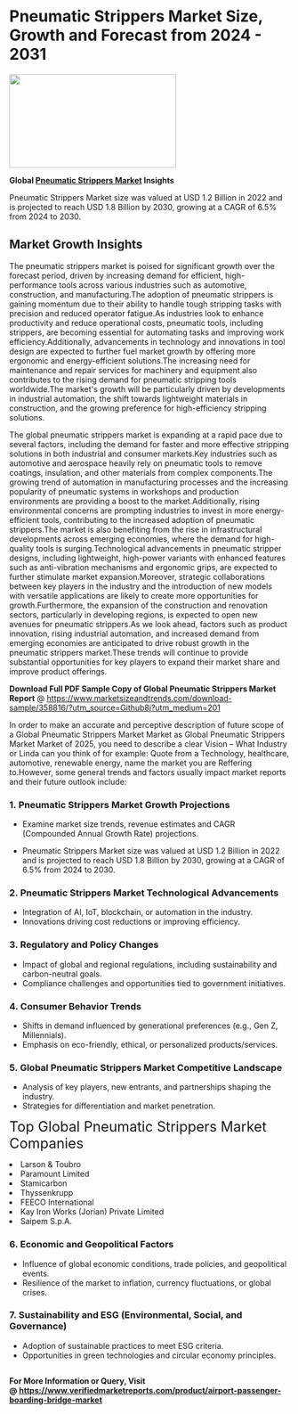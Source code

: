 <H1>Pneumatic Strippers Market Size, Growth and Forecast from 2024 - 2031</H1><img class="aligncenter size-medium wp-image-584254" src="https://thirdeyenews.in/wp-content/uploads/2024/09/Global-Market-Research-300x168.jpeg" alt="" width="300" height="168" /><p><strong>Global&nbsp;<a href="https://www.marketsizeandtrends.com/download-sample/358816/?utm_source=Github8j?utm_medium=201">Pneumatic Strippers Market</a> Insights</strong></p><p>Pneumatic Strippers Market size was valued at USD 1.2 Billion in 2022 and is projected to reach USD 1.8 Billion by 2030, growing at a CAGR of 6.5% from 2024 to 2030.</p><p><h2>Market Growth Insights</h2> <p>The pneumatic strippers market is poised for significant growth over the forecast period, driven by increasing demand for efficient, high-performance tools across various industries such as automotive, construction, and manufacturing.The adoption of pneumatic strippers is gaining momentum due to their ability to handle tough stripping tasks with precision and reduced operator fatigue.As industries look to enhance productivity and reduce operational costs, pneumatic tools, including strippers, are becoming essential for automating tasks and improving work efficiency.Additionally, advancements in technology and innovations in tool design are expected to further fuel market growth by offering more ergonomic and energy-efficient solutions.The increasing need for maintenance and repair services for machinery and equipment also contributes to the rising demand for pneumatic stripping tools worldwide.The market's growth will be particularly driven by developments in industrial automation, the shift towards lightweight materials in construction, and the growing preference for high-efficiency stripping solutions.</p> <p>The global pneumatic strippers market is expanding at a rapid pace due to several factors, including the demand for faster and more effective stripping solutions in both industrial and consumer markets.Key industries such as automotive and aerospace heavily rely on pneumatic tools to remove coatings, insulation, and other materials from complex components.The growing trend of automation in manufacturing processes and the increasing popularity of pneumatic systems in workshops and production environments are providing a boost to the market.Additionally, rising environmental concerns are prompting industries to invest in more energy-efficient tools, contributing to the increased adoption of pneumatic strippers.The market is also benefiting from the rise in infrastructural developments across emerging economies, where the demand for high-quality tools is surging.Technological advancements in pneumatic stripper designs, including lightweight, high-power variants with enhanced features such as anti-vibration mechanisms and ergonomic grips, are expected to further stimulate market expansion.Moreover, strategic collaborations between key players in the industry and the introduction of new models with versatile applications are likely to create more opportunities for growth.Furthermore, the expansion of the construction and renovation sectors, particularly in developing regions, is expected to open new avenues for pneumatic strippers.As we look ahead, factors such as product innovation, rising industrial automation, and increased demand from emerging economies are anticipated to drive robust growth in the pneumatic strippers market.These trends will continue to provide substantial opportunities for key players to expand their market share and improve product offerings.<p><span class=""><strong>Download Full PDF Sample Copy of Global Pneumatic Strippers Market Report</strong> @ <a href="https://www.marketsizeandtrends.com/download-sample/358816/?utm_source=Github8j?utm_medium=201" target="_blank">https://www.marketsizeandtrends.com/download-sample/358816/?utm_source=Github8j?utm_medium=201</a></span></p><p>In order to make an accurate and perceptive description of future scope of a Global&nbsp;Pneumatic Strippers Market Market as Global&nbsp;Pneumatic Strippers Market Market of 2025, you need to describe a clear Vision &ndash; What Industry or Linda can you think of for example: Quote from a Technology, healthcare, automotive, renewable energy, name the market you are Reffering to.However, some general trends and factors usually impact market reports and their future outlook include:</p><h3>1.&nbsp;<strong>Pneumatic Strippers Market Growth Projections</strong></h3><ul><li>Examine market size trends, revenue estimates and CAGR (Compounded Annual Growth Rate) projections.</li><li><p>Pneumatic Strippers Market size was valued at USD 1.2 Billion in 2022 and is projected to reach USD 1.8 Billion by 2030, growing at a CAGR of 6.5% from 2024 to 2030.</p></li></ul><h3>2.&nbsp;<strong>Pneumatic Strippers Market Technological Advancements</strong></h3><ul><li>Integration of AI, IoT, blockchain, or automation in the industry.</li><li>Innovations driving cost reductions or improving efficiency.</li></ul><h3>3.&nbsp;<strong>Regulatory and Policy Changes</strong></h3><ul><li>Impact of global and regional regulations, including sustainability and carbon-neutral goals.</li><li>Compliance challenges and opportunities tied to government initiatives.</li></ul><h3>4.&nbsp;<strong>Consumer Behavior Trends</strong></h3><ul><li>Shifts in demand influenced by generational preferences (e.g., Gen Z, Millennials).</li><li>Emphasis on eco-friendly, ethical, or personalized products/services.</li></ul><h3>5.&nbsp;<strong>Global Pneumatic Strippers Market Competitive Landscape</strong></h3><ul><li>Analysis of key players, new entrants, and partnerships shaping the industry.</li><li>Strategies for differentiation and market penetration.</li></ul><p data-pm-slice="1 1 []"><span style="color: inherit; font-family: inherit; font-size: 25px;">Top Global Pneumatic Strippers Market Companies</span></p><div class="" data-test-id=""><p><li>Larson & Toubro</li><li> Paramount Limited</li><li> Stamicarbon</li><li> Thyssenkrupp</li><li> FEECO International</li><li> Kay Iron Works (Jorian) Private Limited</li><li> Saipem S.p.A.</li></p></div><h3>6.&nbsp;<strong>Economic and Geopolitical Factors</strong></h3><ul><li>Influence of global economic conditions, trade policies, and geopolitical events.</li><li>Resilience of the market to inflation, currency fluctuations, or global crises.</li></ul><h3>7.&nbsp;<strong>Sustainability and ESG (Environmental, Social, and Governance)</strong></h3><ul><li>Adoption of sustainable practices to meet ESG criteria.</li><li>Opportunities in green technologies and circular economy principles.</li></ul><h2><strong style="font-size: 14px;">For More Information or Query, Visit @&nbsp;</strong><a style="background-color: #ffffff; font-size: 14px;" href="https://www.marketsizeandtrends.com/report/pneumatic-strippers-market/" target="_blank">https://www.verifiedmarketreports.com/product/airport-passenger-boarding-bridge-market</a></h2>